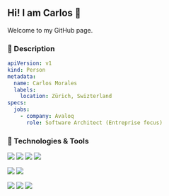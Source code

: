 ## Hi! I am Carlos 👋

Welcome to my GitHub page.

### 📖 Description

```yaml
apiVersion: v1
kind: Person
metadata:
  name: Carlos Morales
  labels:
    location: Zürich, Swizterland
specs:
  jobs:
    - company: Avaloq
      role: Software Architect (Entreprise focus)
```

### 🔧 Technologies & Tools

![](https://img.shields.io/badge/Code-JavaScript-blue?style=for-the-badge&logo=javascript&logoColor=white&color=6aa6f8)
![](https://img.shields.io/badge/Code-TypeScript-blue?style=for-the-badge&logo=typescript&logoColor=white&color=6aa6f8)
![](https://img.shields.io/badge/Code-Python-blue?style=for-the-badge&logo=python&logoColor=white&color=6aa6f8)
![](https://img.shields.io/badge/Code-Java-blue?style=for-the-badge&logo=appveyor&logo=buymeacoffee&logoColor=white&color=6aa6f8)

![](https://img.shields.io/badge/Cloud-GCP-blue?style=for-the-badge&logo=googlecloud&logoColor=white&color=6aa6f8)
![](https://img.shields.io/badge/Cloud-AWS-blue?style=for-the-badge&logo=amazonaws&logoColor=white&color=6aa6f8)

![](https://img.shields.io/badge/Shell-Bash-blue?style=for-the-badge&logo=gnu-bash&logoColor=white&color=6aa6f8)
![](https://img.shields.io/badge/Tools-Docker-blue?style=for-the-badge&logo=docker&logoColor=white&color=6aa6f8)
![](https://img.shields.io/badge/Tools-Kubernetes-blue?style=for-the-badge&logo=kubernetes&logoColor=white&color=6aa6f8)
